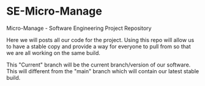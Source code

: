 SE-Micro-Manage
===============

Micro-Manage - Software Engineering Project Repository

Here we will posts all our code for the project. Using this repo will allow us to have a stable copy and provide a way for everyone to pull from so that we are all working on the same build.

This "Current" branch will be the current branch/version of our software. This will different from the "main" branch which will contain our latest stable build.
